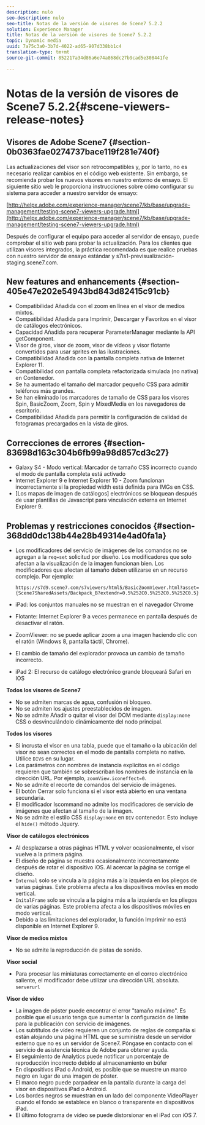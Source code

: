 ```yaml
---
description: nulo
seo-description: nulo
seo-title: Notas de la versión de visores de Scene7 5.2.2
solution: Experience Manager
title: Notas de la versión de visores de Scene7 5.2.2
topic: Dynamic media
uuid: 7a75c3a0-3b7d-4022-ad65-907d338bb1c4
translation-type: tm+mt
source-git-commit: 852217a34d86a6e74a868dc27b9cad5e308441fe

---
```



# Notas de la versión de visores de Scene7 5.2.2{#scene-viewers-release-notes}

## Visores de Adobe Scene7 {#section-0b0363fae0274737bace119f281e740f}

Las actualizaciones del visor son retrocompatibles y, por lo tanto, no es necesario realizar cambios en el código web existente. Sin embargo, se recomienda probar los nuevos visores en nuestro entorno de ensayo. El siguiente sitio web le proporciona instrucciones sobre cómo configurar su sistema para acceder a nuestro servidor de ensayo:

[http://helpx.adobe.com/experience-manager/scene7/kb/base/upgrade-management/testing-scene7-viewers-upgrade.html](http://helpx.adobe.com/experience-manager/scene7/kb/base/upgrade-management/testing-scene7-viewers-upgrade.html)

Después de configurar el equipo para acceder al servidor de ensayo, puede comprobar el sitio web para probar la actualización. Para los clientes que utilizan visores integrados, la práctica recomendada es que realice pruebas con nuestro servidor de ensayo estándar y s7is1-previsualización-staging.scene7.com.

## New features and enhancements {#section-405e47e202e54943bd843d82415c91cb}

* Compatibilidad Añadida con el zoom en línea en el visor de medios mixtos.
* Compatibilidad Añadida para Imprimir, Descargar y Favoritos en el visor de catálogos electrónicos.
* Capacidad Añadida para recuperar ParameterManager mediante la API getComponent.
* Visor de giros, visor de zoom, visor de vídeos y visor flotante convertidos para usar sprites en las ilustraciones.
* Compatibilidad Añadida con la pantalla completa nativa de Internet Explorer 11.
* Compatibilidad con pantalla completa refactorizada simulada (no nativa) en Contenedor.
* Se ha aumentado el tamaño del marcador pequeño CSS para admitir teléfonos más grandes.
* Se han eliminado los marcadores de tamaño de CSS para los visores Spin, BasicZoom, Zoom, Spin y MixedMedia en los navegadores de escritorio.
* Compatibilidad Añadida para permitir la configuración de calidad de fotogramas precargados en la vista de giros.

## Correcciones de errores {#section-83698d163c304b6fb99a98d857cd3c27}

* Galaxy S4 - Modo vertical: Marcador de tamaño CSS incorrecto cuando el modo de pantalla completa está activado
* Internet Explorer 9 e Internet Explorer 10 - Zoom funcionan incorrectamente si la propiedad width está definida para IMGs en CSS.
* [Los mapas de imagen de catálogos] electrónicos se bloquean después de usar plantillas de Javascript para vinculación externa en Internet Explorer 9.

## Problemas y restricciones conocidos {#section-368dd0dc138b44e28b49314e4ad0fa1a}

* Los modificadores del servicio de imágenes de los comandos no se agregan a la `req=set` solicitud por diseño. Los modificadores que solo afectan a la visualización de la imagen funcionan bien. Los modificadores que afectan al tamaño deben utilizarse en un recurso complejo. Por ejemplo:

   ```
   https://s7d9.scene7.com/s7viewers/html5/BasicZoomViewer.html?asset= {Scene7SharedAssets/Backpack_B?extendn=0.5%252C0.5%252C0.5%252C0.5}
   ```

* iPad: los conjuntos manuales no se muestran en el navegador Chrome
* Flotante: Internet Explorer 9 a veces permanece en pantalla después de desactivar el ratón.
* ZoomViewer: no se puede aplicar zoom a una imagen haciendo clic con el ratón (Windows 8, pantalla táctil, Chrome).
* El cambio de tamaño del explorador provoca un cambio de tamaño incorrecto.
* iPad 2: El recurso de catálogo electrónico grande bloqueará Safari en IOS

**Todos los visores de Scene7**

* No se admiten marcas de agua, confusión ni bloqueo.
* No se admiten los ajustes preestablecidos de imagen.
* No se admite Añadir o quitar el visor del DOM mediante `display:none` CSS o desvinculándolo dinámicamente del nodo principal.

**Todos los visores**

* Si incrusta el visor en una tabla, puede que el tamaño o la ubicación del visor no sean correctos en el modo de pantalla completa no nativo. Utilice `DIV`s en su lugar.
* Los parámetros con nombres de instancia explícitos en el código requieren que también se sobrescriban los nombres de instancia en la dirección URL. Por ejemplo, `zoomView.iconeffect=0`.
* No se admite el recorte de comandos del servicio de imágenes.
* El botón Cerrar solo funciona si el visor está abierto en una ventana secundaria.
* El modificador Iscommand no admite los modificadores de servicio de imágenes que afectan al tamaño de la imagen.
* No se admite el estilo CSS `display:none` en `DIV` contenedor. Esto incluye el `hide()` método Jquery.

**Visor de catálogos electrónicos**

* Al desplazarse a otras páginas HTML y volver ocasionalmente, el visor vuelve a la primera página.
* El diseño de página se muestra ocasionalmente incorrectamente después de rotar el dispositivo iOS. Al acercar la página se corrige el diseño.
* `Internal` solo se vincula a la página más a la izquierda en los pliegos de varias páginas. Este problema afecta a los dispositivos móviles en modo vertical.
* `InitalFrame` solo se vincula a la página más a la izquierda en los pliegos de varias páginas. Este problema afecta a los dispositivos móviles en modo vertical.
* Debido a las limitaciones del explorador, la función Imprimir no está disponible en Internet Explorer 9.

**Visor de medios mixtos**

* No se admite la reproducción de pistas de sonido.

**Visor social**

* Para procesar las miniaturas correctamente en el correo electrónico saliente, el modificador debe utilizar una dirección URL absoluta. `serverurl`

**Visor de vídeo**

* La imagen de póster puede encontrar el error &quot;tamaño máximo&quot;. Es posible que el usuario tenga que aumentar la configuración de límite para la publicación con servicio de imágenes.
* Los subtítulos de vídeo requieren un conjunto de reglas de compañía si están alojando una página HTML que se suministra desde un servidor externo que no es un servidor de Scene7. Póngase en contacto con el servicio de asistencia técnica de Adobe para obtener ayuda.
* El seguimiento de Analytics puede notificar un porcentaje de reproducción incorrecto debido al almacenamiento en búfer
* En dispositivos iPad o Android, es posible que se muestre un marco negro en lugar de una imagen de póster.
* El marco negro puede parpadear en la pantalla durante la carga del visor en dispositivos iPad o Android.
* Los bordes negros se muestran en un lado del componente VideoPlayer cuando el fondo se establece en blanco o transparente en dispositivos iPad.
* El último fotograma de vídeo se puede distorsionar en el iPad con iOS 7.

